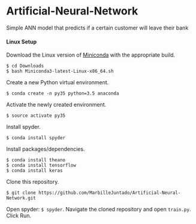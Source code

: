 # Artificial-Neural-Network
Simple ANN model that predicts if a certain customer will leave their bank

#### Linux Setup
Download the Linux version of [Miniconda](https://conda.io/miniconda.html) with the appropriate build.

    $ cd Downloads
    $ bash Miniconda3-latest-Linux-x86_64.sh

Create a new Python virtual environment.

    $ conda create -n py35 python=3.5 anaconda
    
Activate the newly created environment.

    $ source activate py35

Install spyder.

    $ conda install spyder
    
Install packages/dependencies.

    $ conda install theano
    $ conda install tensorflow
    $ conda install keras
    
Clone this repository.

    $ git clone https://github.com/MarbilleJuntado/Artificial-Neural-Network.git
    
Open spyder: `$ spyder`. Navigate the cloned repository and open `train.py`. Click Run.

